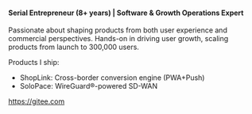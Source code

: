 #### Serial Entrepreneur (8+ years) | Software & Growth Operations Expert
Passionate about shaping products from both user experience and commercial perspectives. Hands-on in driving user growth, scaling products from launch to 300,000 users.

Products I ship:
- ShopLink: Cross-border conversion engine (PWA+Push)
- SoloPace: WireGuard®-powered SD-WAN

https://gitee.com
